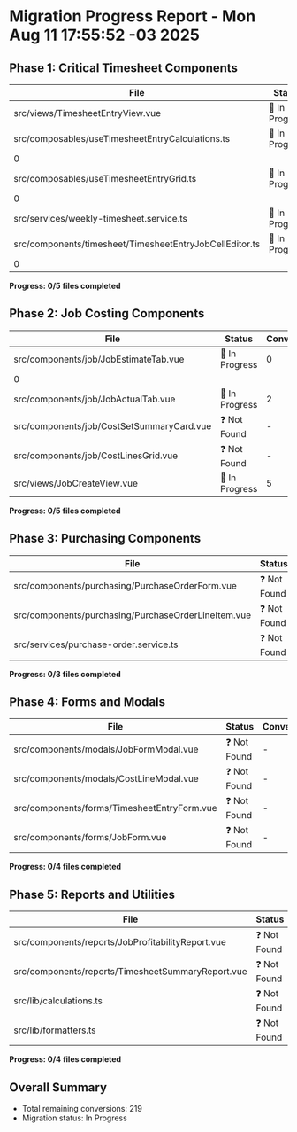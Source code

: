 # Migration Progress Report - Mon Aug 11 17:55:52 -03 2025

## Phase 1: Critical Timesheet Components

| File                                                    | Status         | Conversions |
| ------------------------------------------------------- | -------------- | ----------- |
| src/views/TimesheetEntryView.vue                        | 🔄 In Progress | 10          |
| src/composables/useTimesheetEntryCalculations.ts        | 🔄 In Progress | 0           |
| 0                                                       |
| src/composables/useTimesheetEntryGrid.ts                | 🔄 In Progress | 0           |
| 0                                                       |
| src/services/weekly-timesheet.service.ts                | 🔄 In Progress | 2           |
| src/components/timesheet/TimesheetEntryJobCellEditor.ts | 🔄 In Progress | 0           |
| 0                                                       |

**Progress: 0/5 files completed**

## Phase 2: Job Costing Components

| File                                      | Status         | Conversions |
| ----------------------------------------- | -------------- | ----------- |
| src/components/job/JobEstimateTab.vue     | 🔄 In Progress | 0           |
| 0                                         |
| src/components/job/JobActualTab.vue       | 🔄 In Progress | 2           |
| src/components/job/CostSetSummaryCard.vue | ❓ Not Found   | -           |
| src/components/job/CostLinesGrid.vue      | ❓ Not Found   | -           |
| src/views/JobCreateView.vue               | 🔄 In Progress | 5           |

**Progress: 0/5 files completed**

## Phase 3: Purchasing Components

| File                                                | Status       | Conversions |
| --------------------------------------------------- | ------------ | ----------- |
| src/components/purchasing/PurchaseOrderForm.vue     | ❓ Not Found | -           |
| src/components/purchasing/PurchaseOrderLineItem.vue | ❓ Not Found | -           |
| src/services/purchase-order.service.ts              | ❓ Not Found | -           |

**Progress: 0/3 files completed**

## Phase 4: Forms and Modals

| File                                        | Status       | Conversions |
| ------------------------------------------- | ------------ | ----------- |
| src/components/modals/JobFormModal.vue      | ❓ Not Found | -           |
| src/components/modals/CostLineModal.vue     | ❓ Not Found | -           |
| src/components/forms/TimesheetEntryForm.vue | ❓ Not Found | -           |
| src/components/forms/JobForm.vue            | ❓ Not Found | -           |

**Progress: 0/4 files completed**

## Phase 5: Reports and Utilities

| File                                              | Status       | Conversions |
| ------------------------------------------------- | ------------ | ----------- |
| src/components/reports/JobProfitabilityReport.vue | ❓ Not Found | -           |
| src/components/reports/TimesheetSummaryReport.vue | ❓ Not Found | -           |
| src/lib/calculations.ts                           | ❓ Not Found | -           |
| src/lib/formatters.ts                             | ❓ Not Found | -           |

**Progress: 0/4 files completed**

## Overall Summary

- Total remaining conversions: 219
- Migration status: In Progress

